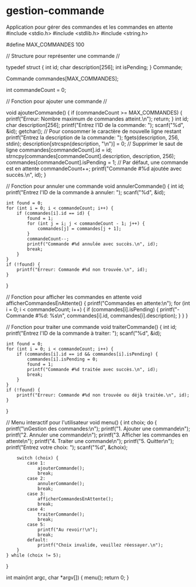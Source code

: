 # gestion-commande
Application pour gérer des commandes et les commandes en attente
#include <stdio.h>
#include <stdlib.h>
#include <string.h>

#define MAX_COMMANDES 100

// Structure pour représenter une commande //

typedef struct {
    int id;
    char description[256];
    int isPending;
} Commande;

Commande commandes[MAX_COMMANDES];

int commandeCount = 0;

// Fonction pour ajouter une commande //

void ajouterCommande() {
if (commandeCount >= MAX_COMMANDES) {
        printf("Erreur: Nombre maximum de commandes atteint.\n");
        return;
    }
    int id;
     char description[256];
    printf("Entrez l'ID de la commande: ");
    scanf("%d", &id);
    getchar(); // Pour consommer le caractère de nouvelle ligne restant
    printf("Entrez la description de la commande: ");
    fgets(description, 256, stdin);
    description[strcspn(description, "\n")] = 0; // Supprimer le saut de ligne
    commandes[commandeCount].id = id;
    strncpy(commandes[commandeCount].description, description, 256);
    commandes[commandeCount].isPending = 1; // Par défaut, une commande est en attente
    commandeCount++;
    printf("Commande #%d ajoutée avec succès.\n", id);
}


// Fonction pour annuler une commande
void annulerCommande() {
    int id;
    printf("Entrez l'ID de la commande à annuler: ");
    scanf("%d", &id);

    int found = 0;
    for (int i = 0; i < commandeCount; i++) {
        if (commandes[i].id == id) {
            found = 1;
            for (int j = i; j < commandeCount - 1; j++) {
                commandes[j] = commandes[j + 1];
            }
            commandeCount--;
            printf("Commande #%d annulée avec succès.\n", id);
            break;
        }
    }
    if (!found) {
        printf("Erreur: Commande #%d non trouvée.\n", id);
    }
}

// Fonction pour afficher les commandes en attente
void afficherCommandesEnAttente() {
    printf("Commandes en attente:\n");
    for (int i = 0; i < commandeCount; i++) {
        if (commandes[i].isPending) {
            printf("- Commande #%d: %s\n", commandes[i].id, commandes[i].description);
        }
    }
}

// Fonction pour traiter une commande
void traiterCommande() {
    int id;
    printf("Entrez l'ID de la commande à traiter: ");
    scanf("%d", &id);

    int found = 0;
    for (int i = 0; i < commandeCount; i++) {
        if (commandes[i].id == id && commandes[i].isPending) {
            commandes[i].isPending = 0;
            found = 1;
            printf("Commande #%d traitée avec succès.\n", id);
            break;
        }
    }
    if (!found) {
        printf("Erreur: Commande #%d non trouvée ou déjà traitée.\n", id);
    }
}

// Menu interactif pour l'utilisateur
void menu() {
    int choix;
    do {
        printf("\nGestion des commandes:\n");
        printf("1. Ajouter une commande\n");
        printf("2. Annuler une commande\n");
        printf("3. Afficher les commandes en attente\n");
        printf("4. Traiter une commande\n");
        printf("5. Quitter\n");
        printf("Entrez votre choix: ");
        scanf("%d", &choix);

        switch (choix) {
            case 1:
                ajouterCommande();
                break;
            case 2:
                annulerCommande();
                break;
            case 3:
                afficherCommandesEnAttente();
                break;
            case 4:
                traiterCommande();
                break;
            case 5:
                printf("Au revoir!\n");
                break;
            default:
                printf("Choix invalide, veuillez réessayer.\n");
        }
    } while (choix != 5);
}

int main(int argc, char *argv[]) {
	 menu();
	return 0;
}
